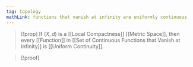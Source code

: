 ```yaml
---
tag: topology
mathLink: functions that vanish at infinity are uniformly continuous
---
```

>[!prop]
>If $(X,d)$ is a [[Local Compactness]] [[Metric Space]], then every [[Function]] in [[Set of Continuous Functions that Vanish at Infinity]] is [[Uniform Continuity]].

>[!proof]

